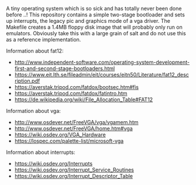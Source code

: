 A tiny operating system which is so sick and has totally never been done before ..!
This repository contains a simple two-stage bootloader and sets up interrupts, the legacy pic and graphics mode of a vga driver.
The Makefile creates a 1.4MB floppy disk image that will probably only run on emulators. 
Obviously take this with a large grain of salt and do not use this as a reference implementation.

Information about fat12:
- http://www.independent-software.com/operating-system-development-first-and-second-stage-bootloaders.html
- https://www.eit.lth.se/fileadmin/eit/courses/eitn50/Literature/fat12_description.pdf
- https://averstak.tripod.com/fatdox/bootsec.htm#fis
- https://averstak.tripod.com/fatdox/fatintro.htm
- https://de.wikipedia.org/wiki/File_Allocation_Table#FAT12

Information about vga:
- http://www.osdever.net/FreeVGA/vga/vgamem.htm
- http://www.osdever.net/FreeVGA/home.htm#vga
- https://wiki.osdev.org/VGA_Hardware
- https://lospec.com/palette-list/microsoft-vga

Information about interrupts:
- https://wiki.osdev.org/Interrupts
- https://wiki.osdev.org/Interrupt_Service_Routines
- https://wiki.osdev.org/Interrupt_Descriptor_Table